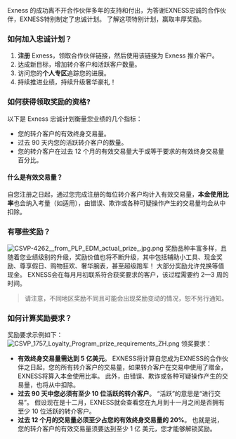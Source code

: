 
Exness 的成功离不开合作伙伴多年的支持和付出，为答谢EXNESS忠诚的合作伙伴，EXNESS特别制定了忠诚计划。 了解这项特别计划，赢取丰厚奖励。
### 如何加入忠诚计划？ ###
1. **注册** Exness，领取合作伙伴链接，然后使用该链接为 Exness 推介客户。
2. 达成新目标，增加转介客户和活跃客户数量。
3. 访问您的**个人专区**追踪您的进展。
4. 持续推进业绩，持续升级奢华豪礼！
### 如何获得领取奖励的资格? ###
以下是 Exness 忠诚计划衡量您业绩的几个指标：
* 您的转介客户的有效终身交易量。
* 过去 90 天内您的活跃转介客户的数量。
* 您的转介客户在过去 12 个月的有效交易量大于或等于要求的有效终身交易量百分比。
#### 什么是有效交易量？ ####
自您注册之日起，通过您完成注册的每位转介客户均计入有效交易量，**本金使用比率**也会纳入考量（如适用），由错误、欺诈或各种可疑操作产生的交易量均会从中扣除。
### 有哪些奖励？ ###
![CSVP-4262__from_PLP_EDM_actual_prize_.jpg.png](https://cdn.jsdelivr.net/gh/jarlin8/OSS@main/exhelp/CSVP-4262__from_PLP_EDM_actual_prize_.jpg.png)
奖励品种丰富多样，且随着您业绩级别的升级，奖励价值也将不断升级，其中包括辅助小工具、现金奖励、尊享假日、购物狂欢、奢华腕表，甚至超级跑车！ 大部分奖励允许兑换等值现金。
EXNESS会在每月月初联系符合获奖要求的客户，该过程需要约 2—3 周的时间。
> 请注意，不同地区奖励不同且可能会出现奖励变动的情况，恕不另行通知。
### 如何计算奖励要求？ ###
奖励要求示例如下：
![CSVP_1757_Loyalty_Program_prize_requirements_ZH.png](https://cdn.jsdelivr.net/gh/jarlin8/OSS@main/exhelp/CSVP_1757_Loyalty_Program_prize_requirements_EN.png)
领奖要求：
* **有效终身交易量需达到 5 亿美元**。 EXNESS将计算自您成为EXNESS的合作伙伴之日起，您的所有转介客户的交易量，如果转介客户在交易中使用了赠金，EXNESS将算入本金使用比率。 此外，由错误、欺诈或各种可疑操作产生的交易量，也将从中扣除。
* **过去 90 天中您必须有至少 10 位活跃的转介客户**。 “活跃”的意思是“进行交易”。 假设现在是十二月，EXNESS就会查看您在九月到十一月之间是否拥有至少 10 位活跃的转介客户。
* **过去 12 个月的交易量必须至少占您的有效终身交易量的 20%**。 也就是说，您的转介客户的有效交易量须要达到至少 1 亿 美元，您才能够解锁奖励。
